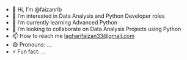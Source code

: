 - 👋 Hi, I’m @faizanrlb
- 👀 I’m interested in Data Analysis and Python Developer roles
- 🌱 I’m currently learning Advanced Python 
- 💞️ I’m looking to collaborate on Data Analysis Projects using Python
- 📫 How to reach me lagharifaizan33@gmail.com
- 😄 Pronouns: ...
- ⚡ Fun fact: ...

<!---
faizanrlb/faizanrlb is a ✨ special ✨ repository because its `README.md` (this file) appears on your GitHub profile.
You can click the Preview link to take a look at your changes.
--->
